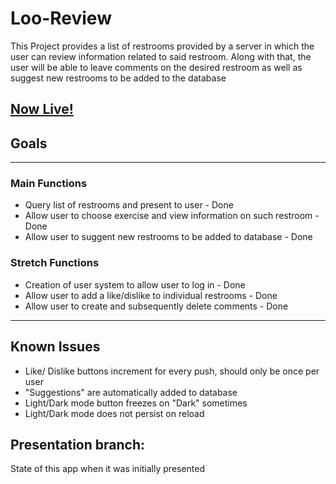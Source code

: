 # Loo-Review 
This Project provides a list of restrooms provided by a server in which the user can review information related to said restroom.
Along with that, the user will be able to leave comments on the desired restroom as well as suggest new restrooms to be added to the database

## [Now Live!](https://loo-review.netlify.app)

## Goals
---

### Main Functions
* Query list of restrooms and present to user - Done
* Allow user to choose exercise and view information on such restroom - Done
* Allow user to suggent new restrooms to be added to database - Done

### Stretch Functions
* Creation of user system to allow user to log in - Done
* Allow user to add a like/dislike to individual restrooms - Done
* Allow user to create and subsequently delete comments - Done

---
## Known Issues
* Like/ Dislike buttons increment for every push, should only be once per user
* "Suggestions" are automatically added to database
* Light/Dark mode button freezes on "Dark" sometimes
* Light/Dark mode does not persist on reload

## Presentation branch:
State of this app when it was initially presented